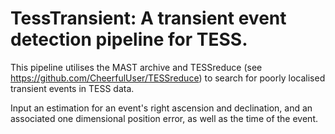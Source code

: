 # TessTransient: A transient event detection pipeline for TESS.

This pipeline utilises the MAST archive and TESSreduce (see https://github.com/CheerfulUser/TESSreduce) to search for poorly localised transient events in TESS data. 

Input an estimation for an event's right ascension and declination, and an associated one dimensional position error, as well as the time of the event. 

<Bruh Moment>
